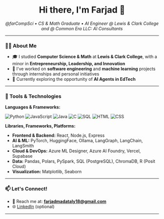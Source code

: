 <h1 align="center">Hi there, I'm Farjad 👋</h1>
<p align="center">
  <em>@farCompSci • CS & Math Graduate • AI Engineer @ Lewis & Clark College and @ Common Era LLC: AI Consultants</em>
</p>

---

### 👨‍💻 About Me

- 🎓 I studied **Computer Science & Math** at **Lewis & Clark College**, with a minor in **Entrepreneurship, Leadership, and Innovation**
- 💼 I've worked on **software engineering** and **machine learning** projects through internships and personal initiatives
- 🌱 Currently exploring the opportunity of **AI Agents in EdTech**

---

### 🧰 Tools & Technologies

**Languages & Frameworks:**

![Python](https://img.shields.io/badge/-Python-3776AB?style=flat-square&logo=python&logoColor=white)
![JavaScript](https://img.shields.io/badge/-JavaScript-F7DF1E?style=flat-square&logo=javascript&logoColor=black)
![Java](https://img.shields.io/badge/-Java-007396?style=flat-square&logo=java&logoColor=white)
![C](https://img.shields.io/badge/-C-00599C?style=flat-square&logo=c&logoColor=white)
![SQL](https://img.shields.io/badge/-SQL-4479A1?style=flat-square&logo=postgresql&logoColor=white)
![HTML](https://img.shields.io/badge/-HTML5-E34F26?style=flat-square&logo=html5&logoColor=white)
![CSS](https://img.shields.io/badge/-CSS3-1572B6?style=flat-square&logo=css3&logoColor=white)

**Libraries, Frameworks, Platforms:**

- **Frontend & Backend:** React, Node.js, Express
- **AI & ML:** PyTorch, HuggingFace, Ollama, LangGraph, LangChain, LangSmith
- **Cloud & DevOps:** Azure ML Designer, Azure AI Foundry, Vercel, Supabase
- **Data:** Pandas, Polars, PySpark, SQL (PostgreSQL), ChromaDB, R (Posit Cloud)
- **Visualization:** Matplotlib, Seaborn

---

### 📫 Let's Connect!

- 💌 Reach me at: **farjadmadataly18@gmail.com**
- 🌐 [LinkedIn](https://www.linkedin.com/in/your-link) (optional)

---

<!---
farCompSci/farCompSci is a ✨ special ✨ repository because its `README.md` (this file) appears on your GitHub profile.
You can click the Preview link to take a look at your changes.
--->
